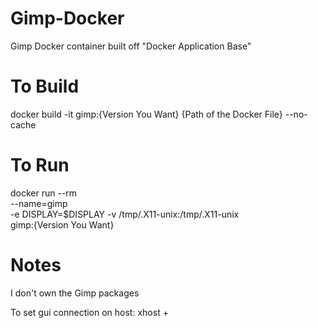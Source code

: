 # Gimp-Docker
Gimp Docker container built off "Docker Application Base"

# To Build
docker build -it gimp:{Version You Want} {Path of the Docker File} --no-cache

# To Run
docker run --rm \
    --name=gimp \
    -e DISPLAY=$DISPLAY -v /tmp/.X11-unix:/tmp/.X11-unix \
    gimp:{Version You Want}

# Notes
I don't own the Gimp packages

To set gui connection on host: xhost +